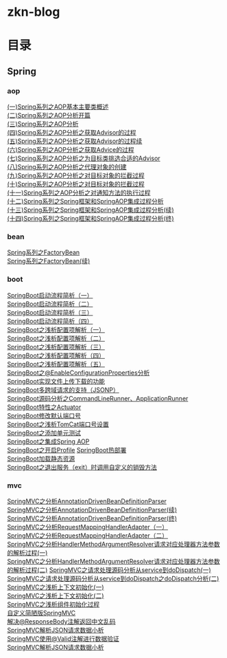 # zkn-blog
# 目录
## Spring
### aop
[(一)Spring系列之AOP基本主要类概述](https://github.com/zhangconan/zkn-blog/blob/master/src/main/java/zkn/spring/aop/(%E4%B8%80)Spring%E7%B3%BB%E5%88%97%E4%B9%8BAOP%E5%9F%BA%E6%9C%AC%E4%B8%BB%E8%A6%81%E7%B1%BB%E6%A6%82%E8%BF%B0.md)  
[(二)Spring系列之AOP分析开篇](https://github.com/zhangconan/zkn-blog/blob/master/src/main/java/zkn/spring/aop/(%E4%BA%8C)Spring%E7%B3%BB%E5%88%97%E4%B9%8BAOP%E5%88%86%E6%9E%90%E5%BC%80%E7%AF%87.md)  
[(三)Spring系列之AOP分析](https://github.com/zhangconan/zkn-blog/blob/master/src/main/java/zkn/spring/aop/(%E4%B8%89)Spring%E7%B3%BB%E5%88%97%E4%B9%8BAOP%E5%88%86%E6%9E%90.md)  
[(四)Spring系列之AOP分析之获取Advisor的过程](https://github.com/zhangconan/zkn-blog/blob/master/src/main/java/zkn/spring/aop/(%E5%9B%9B)Spring%E7%B3%BB%E5%88%97%E4%B9%8BAOP%E5%88%86%E6%9E%90%E4%B9%8B%E8%8E%B7%E5%8F%96Advisor%E7%9A%84%E8%BF%87%E7%A8%8B.md)  
[(五)Spring系列之AOP分析之获取Advisor的过程续](https://github.com/zhangconan/zkn-blog/blob/master/src/main/java/zkn/spring/aop/(%E4%BA%94)Spring%E7%B3%BB%E5%88%97%E4%B9%8BAOP%E5%88%86%E6%9E%90%E4%B9%8B%E8%8E%B7%E5%8F%96Advisor%E7%9A%84%E8%BF%87%E7%A8%8B%E7%BB%AD.md)  
[(六)Spring系列之AOP分析之获取Advice的过程](https://github.com/zhangconan/zkn-blog/blob/master/src/main/java/zkn/spring/aop/(%E5%85%AD)Spring%E7%B3%BB%E5%88%97%E4%B9%8BAOP%E5%88%86%E6%9E%90%E4%B9%8B%E8%8E%B7%E5%8F%96Advice%E7%9A%84%E8%BF%87%E7%A8%8B.md)  
[(七)Spring系列之AOP分析之为目标类挑选合适的Advisor](https://github.com/zhangconan/zkn-blog/blob/master/src/main/java/zkn/spring/aop/(%E4%B8%83)Spring%E7%B3%BB%E5%88%97%E4%B9%8BAOP%E5%88%86%E6%9E%90%E4%B9%8B%E4%B8%BA%E7%9B%AE%E6%A0%87%E7%B1%BB%E6%8C%91%E9%80%89%E5%90%88%E9%80%82%E7%9A%84Advisor.md)  
[(八)Spring系列之AOP分析之代理对象的创建](https://github.com/zhangconan/zkn-blog/blob/master/src/main/java/zkn/spring/aop/(%E5%85%AB)Spring%E7%B3%BB%E5%88%97%E4%B9%8BAOP%E5%88%86%E6%9E%90%E4%B9%8B%E4%BB%A3%E7%90%86%E5%AF%B9%E8%B1%A1%E7%9A%84%E5%88%9B%E5%BB%BA.md)  
[(九)Spring系列之AOP分析之对目标对象的拦截过程](https://github.com/zhangconan/zkn-blog/blob/master/src/main/java/zkn/spring/aop/(%E4%B9%9D)Spring%E7%B3%BB%E5%88%97%E4%B9%8BAOP%E5%88%86%E6%9E%90%E4%B9%8B%E5%AF%B9%E7%9B%AE%E6%A0%87%E5%AF%B9%E8%B1%A1%E7%9A%84%E6%8B%A6%E6%88%AA%E8%BF%87%E7%A8%8B.md)  
[(十)Spring系列之AOP分析之对目标对象的拦截过程](https://github.com/zhangconan/zkn-blog/blob/master/src/main/java/zkn/spring/aop/(%E5%8D%81)Spring%E7%B3%BB%E5%88%97%E4%B9%8BAOP%E5%88%86%E6%9E%90%E4%B9%8B%E5%AF%B9%E7%9B%AE%E6%A0%87%E5%AF%B9%E8%B1%A1%E7%9A%84%E6%8B%A6%E6%88%AA%E8%BF%87%E7%A8%8B.md)  
[(十一)Spring系列之AOP分析之对通知方法的执行过程](https://github.com/zhangconan/zkn-blog/blob/master/src/main/java/zkn/spring/aop/(%E5%8D%81%E4%B8%80)Spring%E7%B3%BB%E5%88%97%E4%B9%8BAOP%E5%88%86%E6%9E%90%E4%B9%8B%E5%AF%B9%E9%80%9A%E7%9F%A5%E6%96%B9%E6%B3%95%E7%9A%84%E6%89%A7%E8%A1%8C%E8%BF%87%E7%A8%8B.md)  
[(十二)Spring系列之Spring框架和SpringAOP集成过程分析](https://github.com/zhangconan/zkn-blog/blob/master/src/main/java/zkn/spring/aop/(%E5%8D%81%E4%BA%8C)Spring%E7%B3%BB%E5%88%97%E4%B9%8BSpring%E6%A1%86%E6%9E%B6%E5%92%8CSpringAOP%E9%9B%86%E6%88%90%E8%BF%87%E7%A8%8B%E5%88%86%E6%9E%90.md)  
[(十三)Spring系列之Spring框架和SpringAOP集成过程分析(续)](https://github.com/zhangconan/zkn-blog/blob/master/src/main/java/zkn/spring/aop/(%E5%8D%81%E4%B8%89)Spring%E7%B3%BB%E5%88%97%E4%B9%8BSpring%E6%A1%86%E6%9E%B6%E5%92%8CSpringAOP%E9%9B%86%E6%88%90%E8%BF%87%E7%A8%8B%E5%88%86%E6%9E%90(%E7%BB%AD).md)  
[(十四)Spring系列之Spring框架和SpringAOP集成过程分析(终)](https://github.com/zhangconan/zkn-blog/blob/master/src/main/java/zkn/spring/aop/(%E5%8D%81%E5%9B%9B)Spring%E7%B3%BB%E5%88%97%E4%B9%8BSpring%E6%A1%86%E6%9E%B6%E5%92%8CSpringAOP%E9%9B%86%E6%88%90%E8%BF%87%E7%A8%8B%E5%88%86%E6%9E%90(%E7%BB%88).md)  
### bean
[Spring系列之FactoryBean](https://github.com/zhangconan/zkn-blog/blob/master/src/main/java/zkn/spring/bean/20180819(1)Spring%E7%B3%BB%E5%88%97%E4%B9%8BFactoryBean.md)  
[Spring系列之FactoryBean(续)](https://github.com/zhangconan/zkn-blog/blob/master/src/main/java/zkn/spring/bean/20180819(2)Spring%E7%B3%BB%E5%88%97%E4%B9%8BFactoryBean(%E7%BB%AD).md)

### boot
[SpringBoot启动流程简析（一）](https://blog.csdn.net/zknxx/article/details/78796775)  
[SpringBoot启动流程简析（二）](https://blog.csdn.net/zknxx/article/details/78848203)  
[SpringBoot启动流程简析（三）](https://blog.csdn.net/zknxx/article/details/78858266)  
[SpringBoot启动流程简析（四）](https://blog.csdn.net/zknxx/article/details/78897211)  
[SpringBoot之浅析配置项解析（一）](https://blog.csdn.net/zknxx/article/details/78994813)  
[SpringBoot之浅析配置项解析（二）](https://blog.csdn.net/zknxx/article/details/79007834)  
[SpringBoot之浅析配置项解析（三）](https://blog.csdn.net/zknxx/article/details/79028922)  
[SpringBoot之浅析配置项解析（四）](https://blog.csdn.net/zknxx/article/details/79058417)  
[SpringBoot之浅析配置项解析（五）](https://blog.csdn.net/zknxx/article/details/79069535)  
[SpringBoot之@EnableConfigurationProperties分析](https://github.com/zhangconan/zkn-blog/blob/master/src/main/java/zkn/spring/boot/20180820(1)SpringBoot%E4%B9%8B%40EnableConfigurationProperties%E5%88%86%E6%9E%90.md)  
[SpringBoot实现文件上传下载的功能](https://blog.csdn.net/zknxx/article/details/72633444)  
[SpringBoot多跨域请求的支持（JSONP）](https://blog.csdn.net/zknxx/article/details/53443181)  
[SpringBoot源码分析之CommandLineRunner、ApplicationRunner](https://blog.csdn.net/zknxx/article/details/78578208)  
[SpringBoot特性之Actuator](https://blog.csdn.net/zknxx/article/details/78576937)  
[SpringBoot修改默认端口号](https://blog.csdn.net/zknxx/article/details/53433592)  
[SpringBoot之浅析TomCat端口号设置](https://blog.csdn.net/zknxx/article/details/79079639)  
[SpringBoot之添加单元测试](https://blog.csdn.net/zknxx/article/details/53244255)  
[SpringBoot之集成Spring AOP](https://blog.csdn.net/zknxx/article/details/53240959)  
[SpringBoot之开启Profile](https://blog.csdn.net/zknxx/article/details/77906096) 
[SpringBoot热部署](https://blog.csdn.net/zknxx/article/details/53428669)   
[SpringBoot加载静态资源](https://blog.csdn.net/zknxx/article/details/53414955)    
[SpringBoot之退出服务（exit）时调用自定义的销毁方法](https://blog.csdn.net/zknxx/article/details/52204036)   

### mvc 
[SpringMVC之分析AnnotationDrivenBeanDefinitionParser](https://github.com/zhangconan/zkn-blog/blob/master/src/main/java/zkn/spring/mvc/20180821(1)SpringMVC%E4%B9%8B%E5%88%86%E6%9E%90AnnotationDrivenBeanDefinitionParser.md)  
[SpringMVC之分析AnnotationDrivenBeanDefinitionParser(续)](https://blog.csdn.net/zknxx/article/details/78377465)  
[SpringMVC之分析AnnotationDrivenBeanDefinitionParser(终)](https://blog.csdn.net/zknxx/article/details/78440244)  
[SpringMVC之分析RequestMappingHandlerAdapter（一）](https://blog.csdn.net/zknxx/article/details/78336199)  
[SpringMVC之分析RequestMappingHandlerAdapter（二）](https://blog.csdn.net/zknxx/article/details/78376994)  
[SpringMVC之分析HandlerMethodArgumentResolver请求对应处理器方法参数的解析过程(一)](https://blog.csdn.net/zknxx/article/details/78239951)  
[SpringMVC之分析HandlerMethodArgumentResolver请求对应处理器方法参数的解析过程(二)](https://blog.csdn.net/zknxx/article/details/78266740) 
[SpringMVC之请求处理源码分析从service到doDispatch(一)](https://blog.csdn.net/zknxx/article/details/75194820)  
[SpringMVC之请求处理源码分析从service到doDispatch之doDispatch分析(二)](https://blog.csdn.net/zknxx/article/details/76599356)  
[SpringMVC之浅析上下文初始化(一)](https://blog.csdn.net/zknxx/article/details/73060866)   
[SpringMVC之浅析上下文初始化(二)](https://blog.csdn.net/zknxx/article/details/73073468)  
[SpringMVC之浅析组件初始化过程](https://blog.csdn.net/zknxx/article/details/72836388)  
[自定义简陋版SpringMVC](https://blog.csdn.net/zknxx/article/details/77124542)  
[解决@ResponseBody注解返回中文乱码](https://blog.csdn.net/zknxx/article/details/52423608)  
[SpringMVC解析JSON请求数据小析](https://blog.csdn.net/zknxx/article/details/68952518)  
[SpringMVC使用@Valid注解进行数据验证](https://blog.csdn.net/zknxx/article/details/52426771)  
[SpringMVC解析JSON请求数据小析](https://blog.csdn.net/zknxx/article/details/68952518)  














